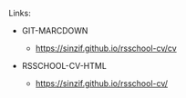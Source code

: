 Links: 
- GIT-MARCDOWN
  - https://sinzif.github.io/rsschool-cv/cv

- RSSCHOOL-CV-HTML
  - https://sinzif.github.io/rsschool-cv/